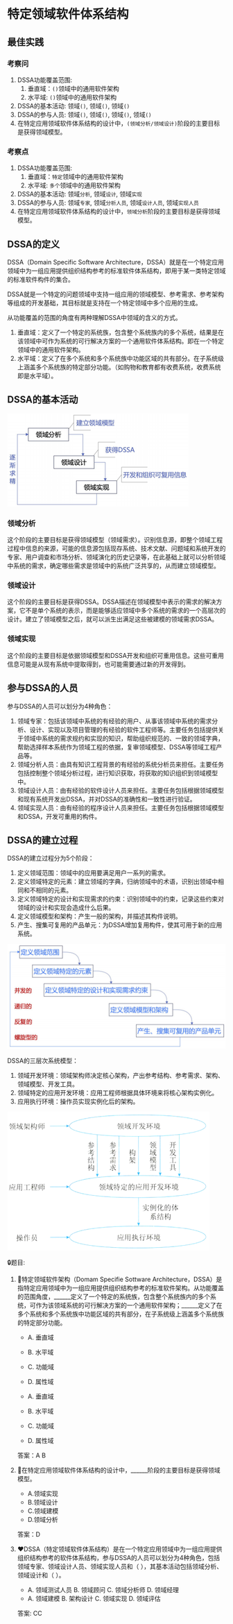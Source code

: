 # 特定领域软件体系结构

## 最佳实践


### 考察问


1. DSSA功能覆盖范围:
    1. 垂直域：`()`领域中的通用软件架构
    2. 水平域: `()`领域中的通用软件架构
2. DSSA的基本活动: 领域`()`, 领域`()`, 领域`()`
3. DSSA的参与人员: 领域`()`, 领域`()`, 领域`()`, 领域`()`
4. 在特定应用领域软件体系结构的设计中，`(领域分析/领域设计)`阶段的主要目标是获得领域模型。

### 考察点

1. DSSA功能覆盖范围:
    1. 垂直域：`特定`领域中的通用软件架构
    2. 水平域: `多个`领域中的通用软件架构
2. DSSA的基本活动: 领域`分析`, 领域`设计`, 领域`实现`
3. DSSA的参与人员: 领域`专家`, 领域`分析人员`, 领域`设计人员`, 领域`实现人员`
4. 在特定应用领域软件体系结构的设计中，`领域分析`阶段的主要目标是获得领域模型。



## DSSA的定义

DSSA（Domain Specific Software Architecture，DSSA）就是在一个特定应用领域中为一组应用提供组织结构参考的标准软件体系结构，即用于某一类特定领域的标准软件构件的集合。

DSSA就是一个特定的问题领域中支持一组应用的领域模型、参考需求、参考架构等组成的开发基础，其目标就是支持在一个特定领域中多个应用的生成。

从功能覆盖的范围的角度有两种理解DSSA中领域的含义的方式。

1. 垂直域：定义了一个特定的系统族，包含整个系统族内的多个系统，结果是在该领域中可作为系统的可行解决方案的一个通用软件体系结构。即在一个特定领域中的通用软件架构。
2. 水平域：定义了在多个系统和多个系统族中功能区域的共有部分。在子系统级上涵盖多个系统族的特定部分功能。（如购物和教育都有收费系统，收费系统即是水平域）。 

## DSSA的基本活动

![alt text](软件架构设计/0_7.png)


### 领域分析

这个阶段的主要目标是获得领域模型（领域需求）。识别信息源，即整个领域工程过程中信息的来源，可能的信息源包括现存系统、技术文献、问题域和系统开发的专家、用户调查和市场分析、领域演化的历史记录等，在此基础上就可以分析领域中系统的需求，确定哪些需求是领域中的系统广泛共享的，从而建立领域模型。

### 领域设计

这个阶段的主要目标是获得DSSA。DSSA描述在领域模型中表示的需求的解决方案，它不是单个系统的表示，而是能够适应领域中多个系统的需求的一个高层次的设计。建立了领域模型之后，就可以派生出满足这些被建模的领域需求DSSA。

### 领域实现

这个阶段的主要目标是依据领域模型和DSSA开发和组织可重用信息。这些可重用信息可能是从现有系统中提取得到，也可能需要通过新的开发得到。 

## 参与DSSA的人员

参与DSSA的人员可以划分为4种角色：

1. 领域专家：包括该领域中系统的有经验的用户、从事该领域中系统的需求分析、设计、实现以及项目管理的有经验的软件工程师等。主要任务包括提供关于领域中系统的需求规约和实现的知识，帮助组织规范的、一致的领域字典，帮助选择样本系统作为领域工程的依据，复审领域模型、DSSA等领域工程产品等。
2. 领域分析人员：由具有知识工程背景的有经验的系统分析员来担任。主要任务包括控制整个领域分析过程，进行知识获取，将获取的知识组织到领域模型中。 
3. 领域设计人员：由有经验的软件设计人员来担任。主要任务包括根据领域模型和现有系统开发出DSSA，并对DSSA的准确性和一致性进行验证。 
4. 领域实现人员：由有经验的程序设计人员来担任。主要任务包括根据领域模型和DSSA，开发可重用的构件。

## DSSA的建立过程

DSSA的建立过程分为5个阶段：

1. 定义领域范围：领域中的应用要满足用户一系列的需求。
2. 定义领域特定的元素：建立领域的字典，归纳领域中的术语，识别出领域中相同和不相同的元素。
3. 定义领域特定的设计和实现需求的约束：识别领域中的约束，记录这些约束对领域的设计和实现会造成什么后果。 
4. 定义领域模型和架构：产生一般的架构，并描述其构件说明。 
5. 产生、搜集可复用的产品单元：为DSSA增加复用构件，使其可用于新的应用系统。

![alt text](软件架构设计/0_8.png)

DSSA的三层次系统模型：

1. 领域开发环境：领域架构师决定核心架构，产出参考结构、参考需求、架构、领域模型、开发工具。
2. 领域特定的应用开发环境：应用工程师根据具体环境来将核心架构实例化。
3. 应用执行环境：操作员实现实例化后的架构。 

![alt text](软件架构设计/0_9.png)


🔒题目: 

1. 💚特定领域软件架构（Domam Specifie Sottware Architecture，DSSA）是指特定应用领域中为一组应用提供组织结构参考的标准软件架构。从功能覆盖的范围角度，______定义了一个特定的系统族，包含整个系统族内的多个系统，可作为该领域系统的可行解决方案的一个通用软件架构；______定义了在多个系统和多个系统族中功能区域的共有部分，在子系统级上涵盖多个系统族的特定部分功能。

    - A. 垂直域
    - B. 水平域
    - C. 功能域
    - D. 属性域
    
    - A. 垂直域
    - B. 水平域
    - C. 功能域
    - D. 属性域

    答案：A B 

2. 💚在特定应用领域软件体系结构的设计中，______阶段的主要目标是获得领域模型。

    - A.领域实现 
    - B.领域设计 
    - C.领域建模 
    - D.领域分析

    答案：D 


3. ❤️DSSA（特定领域软件体系结构）是在一个特定应用领域中为一组应用提供组织结构参考的软件体系结构，参与DSSA的人员可以划分为4种角色，包括领域专家、领域设计人员、领域实现人员和（  ），其基本活动包括领域分析、领域设计和（  ）。

    - A. 领域测试人员  B. 领域顾问  C. 领域分析师  D. 领域经理
    - A. 领域建模  B. 架构设计  C. 领域实现  D. 领域评估

    答案: CC